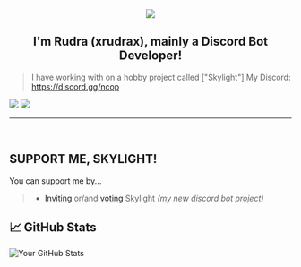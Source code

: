 <div align="center" style"border-radius:15px">
  <a href="https://discord.gg/ncop" title="Discord Server" target="_blank">
    <img src="https://cdn.discordapp.com/banners/1162359083102384189/a_ce713fb001ec319ab4be64109fc5a15c.gif" style"width: 100%;border-radius:15px">
  </a>
</div>

## <div align="center">I'm Rudra (xrudrax), mainly a Discord Bot Developer!</div>  

> I have working with on a hobby project called ["Skylight"]
> My Discord: https://discord.gg/ncop

<a href="https://discord.com/users/915930776288247820/"><img src="https://discord.c99.nl/widget/theme-3/915930776288247820.png"></a> <a href="https://discord.gg/ncop"><img src="https://discord.com/api/guilds/1162359083102384189/widget.png?style=banner2"></a>

***
<br/>
  
## SUPPORT ME, SKYLIGHT!

You can support me by...
> - [Inviting](https://discord.com/api/oauth2/authorize?client_id=939450233358811187&scope=bot+applications.commands&permissions=1374891928950) or/and [voting](https://top.gg/bot/939450233358811187/vote) Skylight *(my new discord bot project)*
## 📈 GitHub Stats
![Your GitHub Stats](https://github-readme-stats.vercel.app/api?username=xrudrax&show_icons=true&theme=radical)
